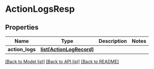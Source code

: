# ActionLogsResp

## Properties
Name | Type | Description | Notes
------------ | ------------- | ------------- | -------------
**action_logs** | [**list[ActionLogRecord]**](ActionLogRecord.md) |  | 

[[Back to Model list]](../README.md#documentation-for-models) [[Back to API list]](../README.md#documentation-for-api-endpoints) [[Back to README]](../README.md)


